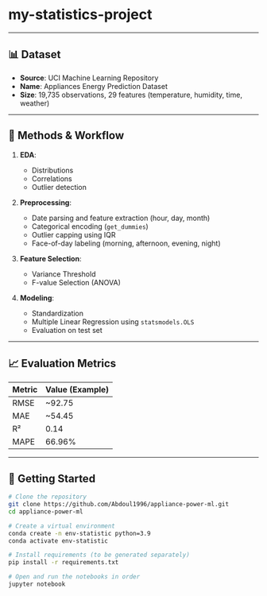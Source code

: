 # my-statistics-project
---

## 📊 Dataset

- **Source**: UCI Machine Learning Repository  
- **Name**: Appliances Energy Prediction Dataset  
- **Size**: 19,735 observations, 29 features (temperature, humidity, time, weather)

---

## 🧪 Methods & Workflow

1. **EDA**:
   - Distributions
   - Correlations
   - Outlier detection

2. **Preprocessing**:
   - Date parsing and feature extraction (hour, day, month)
   - Categorical encoding (`get_dummies`)
   - Outlier capping using IQR
   - Face-of-day labeling (morning, afternoon, evening, night)

3. **Feature Selection**:
   - Variance Threshold
   - F-value Selection (ANOVA)

4. **Modeling**:
   - Standardization
   - Multiple Linear Regression using `statsmodels.OLS`
   - Evaluation on test set

---

## 📈 Evaluation Metrics

| Metric | Value (Example) |
|--------|-----------------|
| RMSE   | ~92.75          |
| MAE    | ~54.45          |
| R²     | 0.14            |
| MAPE   | 66.96%          |

---

## 🚀 Getting Started

```bash
# Clone the repository
git clone https://github.com/Abdoul1996/appliance-power-ml.git
cd appliance-power-ml

# Create a virtual environment
conda create -n env-statistic python=3.9
conda activate env-statistic

# Install requirements (to be generated separately)
pip install -r requirements.txt

# Open and run the notebooks in order
jupyter notebook
